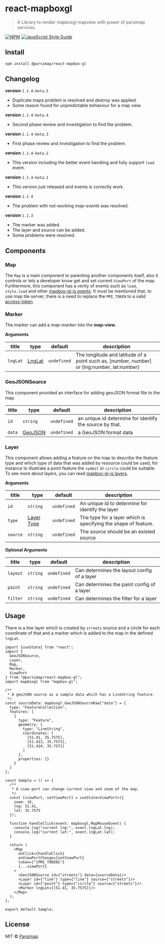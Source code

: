# react-mapboxgl

> A Library to render mapboxgl mapview with power of parsimap services.

[![NPM](https://img.shields.io/npm/v/@parsimap/react-mapbox-gl.svg)](https://www.npmjs.com/package/@parsimap/react-mapbox-gl) [![JavaScript Style Guide](https://img.shields.io/badge/code_style-standard-brightgreen.svg)](https://standardjs.com)

## Install

```bash
npm install @parsimap/react-mapbox-gl
```

## Changelog

**version** `1.1.4-beta.5`

* Duplicate maps problem is resolved and destroy was applied.
* Some reason found for unpredictable behaviour for a map view.

**version** `1.1.4-beta.4`

* Second phase review and investigation to find the problem.

**version** `1.1.4-beta.3`

* First phase review and investigation to find the problem.

**version** `1.1.4-beta.2`

* This version including the better event handling and fully support `load` event.

**version** `1.1.4-beta.1`

* This version just released and events is correctly work.

**version** `1.1.4`

* The problem with not-working _map-events_ was resolved.

**version** `1.1.3`

* The marker was added.
* The layer and source can be added.
* Some problems were resolved.

## Components

### Map

The `Map` is a main component to parenting another components itself, also it
controls or lets a developer know get and set current `ViewPort` of the map.
Furthermore, this component has a verity of events such as `load`, `style.load`
and other [mapbox-gl-js
events](https://docs.mapbox.com/mapbox-gl-js/api/map/#map-events).
It must be mentioned that, to use map tile server, there is a need to replace
the
`PMI_TOKEN` to a
valid [access-token](https://account.parsimap.ir/token-registration).

### Marker

The marker can add a *map-marker* into the **map-view**.

**Arguments**

| title    | type                                                                 | default     | description                                                                                 |
|----------|----------------------------------------------------------------------|-------------|---------------------------------------------------------------------------------------------|
| `lngLat` | [LngLat](https://docs.mapbox.com/mapbox-gl-js/api/geography/#lnglat) | `undefined` | The longitude and latitude of a point such as, [number, number] or {lng:number, lat:number} |

### GeoJSONSource

This component provided an interface for adding geoJSON format file to the map.

| title  | type                                             | default     | description                                             |
|--------|--------------------------------------------------|-------------|---------------------------------------------------------|
| `id`   | `string`                                         | `undefined` | an unique id determine for identify the source by that. |
| `data` | [GeoJSON](https://en.wikipedia.org/wiki/GeoJSON) | `undefined` | a GeoJSON format data                                   |

### Layer

This component allows adding a feature on the map to describe the feature type
and which type of data that was added by resource could be used, for instance to
illustrate a point feature the `symbol` or `circle` could be suitable.
To see more about layers, you can read [mapbox-gl-js layers](
https://docs.mapbox.com/mapbox-gl-js/style-spec/layers/
).

**Arguments**

| title    | type                                                                       | default     | description                                                    |
|----------|----------------------------------------------------------------------------|-------------|----------------------------------------------------------------|
| `id`     | `string`                                                                   | `undefined` | An unique id to determine for identify the layer               |
| `type`   | [Layer Type](https://docs.mapbox.com/mapbox-gl-js/style-spec/layers/#type) | `undefined` | The type for a layer which is specifying the shape of feature. |
| `source` | `string`                                                                   | `undefined` | The source should be an existed source                         |

**Optional Arguments**

| title    | type     | default     | description                                 |
|----------|----------|-------------|---------------------------------------------|
| `layout` | `string` | `undefined` | Can determines the layout config of a layer |
| `paint`  | `string` | `undefined` | Can determines the paint config of a layer  |
| `filter` | `string` | `undefined` | Can determines the filter for a layer       |

## Usage

There is a line layer which is created by `streets` source and a circle for each
coordinate of that and a marker which is added to the map in the
defined `lngLat`.

```tsx
import {useState} from "react";
import {
  GeoJSONSource,
  Layer,
  Map,
  Marker,
  ViewPort
} from "@parsimap/react-mapbox-gl";
import mapboxgl from "mapbox-gl";

/**
 * A geoJSON source as a sample data which has a LineString feature.
 */
const sourceData: mapboxgl.GeoJSONSourceRaw["data"] = {
  type: "FeatureCollection",
  features: [
    {
      type: "Feature",
      geometry: {
        type: "LineString",
        coordinates: [
          [51.41, 35.7575],
          [51.413, 35.7573],
          [51.414, 35.7571]
        ]
      },
      properties: {}
    }
  ]
};

const Sample = () => {
  /**
   * A view port can change current view and zoom of the map.
   */
  const [viewPort, setViewPort] = useState<ViewPort>({
    zoom: 16,
    lng: 51.41,
    lat: 35.7575
  });

  function handleClick(event: mapboxgl.MapMouseEvent) {
    console.log("current lng:", event.lngLat.lng);
    console.log("current lat:", event.lngLat.lat);
  }

  return (
    <Map
      onClick={handleClick}
      onViewPortChange={setViewPort}
      token={"{PMI_TOKEN}"}
      {...viewPort}
    >
      <GeoJSONSource id={"streets"} data={sourceData}/>
      <Layer id={"line"} type={"line"} source={"streets"}/>
      <Layer id={"point"} type={"circle"} source={"streets"}/>
      <Marker lngLat={[51.41, 35.7575]}/>
    </Map>
  );
};

export default Sample;
```

## License

MIT © [Parsimap](https://github.com/parsimap)
